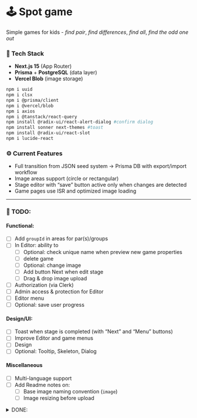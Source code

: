# 🕹️ Spot game

Simple games for kids - _find pair_, _find differences_, _find all_, _find the odd one out_

### 🧩 Tech Stack

- **Next.js 15** (App Router)
- **Prisma** + **PostgreSQL** (data layer)
- **Vercel Blob** (image storage)

```bash
npm i uuid
npm i clsx
npm i @prisma/client
npm i @vercel/blob
npm i axios
npm i @tanstack/react-query
npm install @radix-ui/react-alert-dialog #confirm dialog
npm install sonner next-themes #toast
npm install @radix-ui/react-slot
npm i lucide-react
```

### ⚙️ Current Features

- Full transition from JSON seed system → Prisma DB with export/import workflow
- Image areas support (circle or rectangular)
- Stage editor with “save” button active only when changes are detected
- Game pages use ISR and optimized image loading

---

### 🚧 TODO:

#### Functional:

- [ ] Add `groupId` in areas for par(s)/groups
- [ ] In Editor: ability to
  - [ ] Optional: check unique name when preview new game properties
  - [ ] delete game
  - [ ] Optional: change image
  - [ ] Add button Next when edit stage
  - [ ] Drag & drop image upload
- [ ] Authorization (via Clerk)
- [ ] Admin access & protection for Editor
- [ ] Editor menu
- [ ] Optional: save user progress

#### Design/UI:

- [ ] Toast when stage is completed (with “Next” and “Menu” buttons)
- [ ] Improve Editor and game menus
- [ ] Design
- [ ] Optional: Tooltip, Skeleton, Dialog

#### Miscellaneous

- [ ] Multi-language support
- [ ] Add Readme notes on:
  - [ ] Base image naming convention (`image`)
  - [ ] Image resizing before upload

<details>
<summary>DONE:</summary>

- [x] Switch from .json to DB (~~? mongoDB~~ PostreSQL+Vercel Blob)
- [x] Add export/import scripts for Prisma data backups
- [x] Implement circle and rectangular click areas
- [x] Save button activates only when unsaved changes exist
- [x] add game description
- [x] edit game description
- [x] add a new game(category)
- [x] switch from State to Tanstack Query
- [x] Organize the routes
- [x] Add `difficulty` and `stage_task` inputs when creating a new stage
- [x] add task description
- [x] edit task description
- [x] edit difficulty
- [x] delete stage
- [x] Replace alerts with toast messages

</details>
